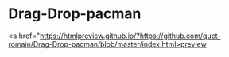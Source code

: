 # Drag-Drop-pacman

<a href="https://htmlpreview.github.io/?https://github.com/quet-romain/Drag-Drop-pacman/blob/master/index.html>preview</a>
